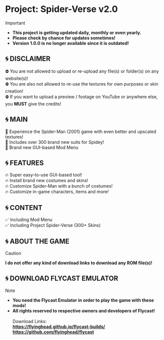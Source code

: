 # Project: Spider-Verse v2.0
> [!IMPORTANT]
> + **This project is getting updated daily, monthly or even yearly.** <br>
> + **Please check by chance for updates sometimes!**
> + **Version 1.0.0 is no longer available since it is outdated!**

## 🌀 DISCLAIMER
⛔ You are not allowed to upload or re-upload any file(s) or folder(s) on any website(s)! <br>
⛔ You are also not allowed to re-use the textures for own purposes or skin creation! <br>
⛔ If you want to upload a preview / footage on YouTube or anywhere else, you **MUST** give the credits! <br>

## 🌀 MAIN
📢 Experience the Spider-Man (2001) game with even better and upscaled textures! <br>
📢 Includes over 300 brand new suits for Spidey! <br>
📢 Brand new GUI-based Mod Menu

## 🌀 FEATURES
🔥 Super easy-to-use GUI-based tool! <br>
🔥 Install brand new costumes and skins! <br>
🔥 Customize Spider-Man with a bunch of costumes! <br>
🔥 Customize in-game characters, items and more! <br>

## 🌀 CONTENT
✅ Including Mod Menu <br>
✅ Including Project Spider-Verse (300+ Skins) <br>

## 🌀 ABOUT THE GAME
> [!CAUTION]
> **I do not offer any kind of download links to download any ROM file(s)!** <br>

## 🌀 DOWNLOAD FLYCAST EMULATOR
> [!NOTE]
> + **You need the Flycast Emulator in order to play the game with these mods!** <br>
> + **All rights reserved to respective owners and developers of Flycast!** <br> <br>
Download Links: <br>
**https://flyinghead.github.io/flycast-builds/** <br>
**https://github.com/flyinghead/flycast**
